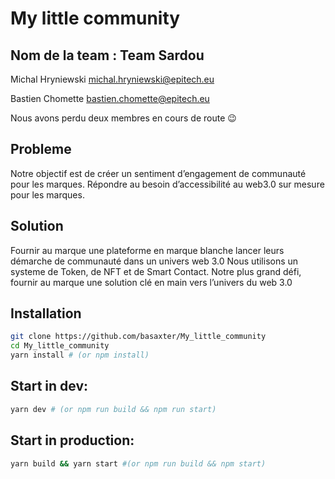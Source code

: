 # My little community

## Nom de la team : Team Sardou
Michal Hryniewski
michal.hryniewski@epitech.eu

Bastien Chomette
bastien.chomette@epitech.eu

Nous avons perdu deux membres en cours de route 😉

## Probleme

Notre objectif est de créer un sentiment d’engagement de communauté pour les marques.
Répondre au besoin d’accessibilité au web3.0 sur mesure pour les marques.

## Solution

Fournir au marque une plateforme en marque blanche lancer leurs démarche de communauté dans un univers web 3.0
Nous utilisons un systeme de Token, de NFT et de Smart Contact.
Notre plus grand défi, fournir au marque une solution clé en main vers l’univers du web 3.0

## Installation

```bash
git clone https://github.com/basaxter/My_little_community
cd My_little_community
yarn install # (or npm install)
```

## Start in dev:
```bash
yarn dev # (or npm run build && npm run start)
```

## Start in production:
```bash
yarn build && yarn start #(or npm run build && npm start)
```
